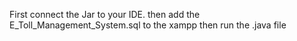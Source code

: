 First connect the Jar to your IDE.
then add the E_Toll_Management_System.sql to the xampp
then run the .java file 


